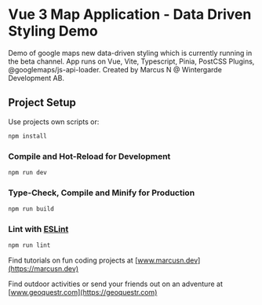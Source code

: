 # Vue 3 Map Application - Data Driven Styling Demo

Demo of google maps new data-driven styling which is currently running in the beta channel.
App runs on Vue, Vite, Typescript, Pinia, PostCSS Plugins, @googlemaps/js-api-loader.
Created by Marcus N @ Wintergarde Development AB.


## Project Setup

Use projects own scripts or:


```sh
npm install
```

### Compile and Hot-Reload for Development

```sh
npm run dev
```

### Type-Check, Compile and Minify for Production

```sh
npm run build
```

### Lint with [ESLint](https://eslint.org/)

```sh
npm run lint
```

Find tutorials on fun coding projects at
[www.marcusn.dev](https://marcusn.dev)

Find outdoor activities or send your friends out on an adventure at [www.geoquestr.com](https://geoquestr.com)
